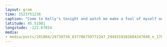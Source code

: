 ```yaml
---
layout: gram
time: 1523751236
caption: "Come to Kelly's tonight and watch me make a fool of myself on drums. And get there early! Top to bottom, this show LIT."
latitude: 45.51981
longitude: -122.67654
media:
- media/posts/201804/29739730_837706759772247_2949319102604247040_n_17847943846253727.jpg
---
```

